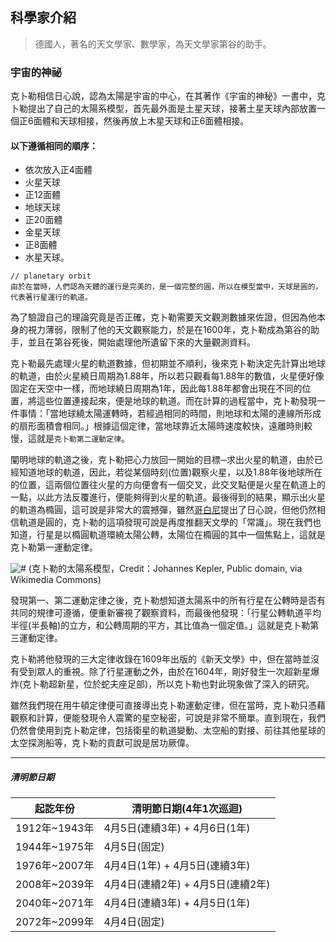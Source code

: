 ## 科學家介紹

> 德國人，著名的天文學家、數學家，為天文學家第谷的助手。


### 宇宙的神祕
克卜勒相信日心說，認為太陽是宇宙的中心，在其著作《宇宙的神秘》一書中，克卜勒提出了自己的太陽系模型，首先最外面是土星天球，接著土星天球內部放置一個正6面體和天球相接，然後再放上木星天球和正6面體相接。

#### 以下遵循相同的順序：
- 依次放入正4面體
- 火星天球
- 正12面體
- 地球天球
- 正20面體
- 金星天球
- 正8面體
- 水星天球。

```
// planetary orbit
由於在當時，人們認為天體的運行是完美的，是一個完整的圓，所以在模型當中，天球是圓的，代表著行星運行的軌道。
```

為了驗證自己的理論究竟是否正確，克卜勒需要天文觀測數據來佐證，但因為他本身的視力薄弱，限制了他的天文觀察能力，於是在1600年，克卜勒成為第谷的助手，並且在第谷死後，開始處理他所遺留下來的大量觀測資料。

克卜勒最先處理火星的軌道數據，但初期並不順利，後來克卜勒決定先計算出地球的軌道，由於火星繞日周期為1.88年，所以若只觀看每1.88年的數值，火星便好像固定在天空中一樣，而地球繞日周期為1年，因此每1.88年都會出現在不同的位置，將這些位置連接起來，便是地球的軌道。而在計算的過程當中，克卜勒發現一件事情：「當地球繞太陽運轉時，若經過相同的時間，則地球和太陽的連線所形成的扇形面積會相同。」根據這個定律，當地球靠近太陽時速度較快，遠離時則較慢，這就是`克卜勒第二運動定律`。

闡明地球的軌道之後，克卜勒把心力放回一開始的目標─求出火星的軌道，由於已經知道地球的軌道，因此，若從某個時刻(位置)觀察火星，以及1.88年後地球所在的位置，這兩個位置往火星的方向便會有一個交叉，此交叉點便是火星在軌道上的一點，以此方法反覆進行，便能夠得到火星的軌道。最後得到的結果，顯示出火星的軌道為橢圓，這可說是非常大的震撼彈，雖然[哥白尼](https://taea.tn.edu.tw/taea/astro_news/book_detail/5fb53e40-0917-11eb-b691-562538ac20d1)提出了日心說，但他仍然相信軌道是圓的，克卜勒的這項發現可說是再度推翻天文學的「常識」。現在我們也知道，行星是以橢圓軌道環繞太陽公轉，太陽位在橢圓的其中一個焦點上，這就是克卜勒第一運動定律。


![#](https://taea.tn.edu.tw/taea_file/assets/990/Kepler-solar-system-1.png)
(克卜勒的太陽系模型，Credit：Johannes Kepler, Public domain, via Wikimedia Commons)


發現第一、第二運動定律之後，克卜勒想知道太陽系中的所有行星在公轉時是否有共同的規律可遵循，便重新審視了觀察資料，而最後他發現：「行星公轉軌道平均半徑(半長軸)的立方，和公轉周期的平方，其比值為一個定值。」這就是克卜勒第三運動定律。

克卜勒將他發現的三大定律收錄在1609年出版的《新天文學》中，但在當時並沒有受到眾人的重視。除了行星運動之外，由於在1604年，剛好發生一次超新星爆炸(克卜勒超新星，位於蛇夫座足部)，所以克卜勒也對此現象做了深入的研究。

雖然我們現在用牛頓定律便可直接導出克卜勒運動定律，但在當時，克卜勒只憑藉觀察和計算，便能發現令人震驚的星空秘密，可說是非常不簡單。直到現在，我們仍然會使用到克卜勒定律，包括衛星的軌道變動、太空船的對接、前往其他星球的太空探測船等，克卜勒的貢獻可說是居功厥偉。

----

##### 清明節日期

| 起訖年份 | 清明節日期(4年1次巡迴)  |
|-------------|-------------------------|
| 1912年~1943年 | 4月5日(連續3年) + 4月6日(1年)   |
| 1944年~1975年 | 4月5日(固定)                |
| 1976年~2007年 | 4月4日(1年) + 4月5日(連續3年)   |
| 2008年~2039年 | 4月4日(連續2年) + 4月5日(連續2年) |
| 2040年~2071年 | 4月4日(連續3年) + 4月5日(1年)   |
| 2072年~2099年 | 4月4日(固定)                |

